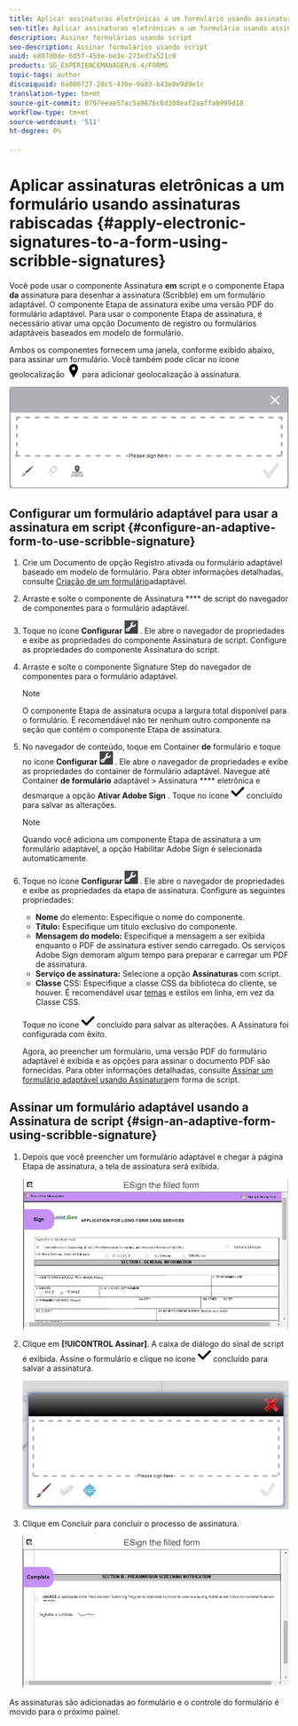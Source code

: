 ```yaml
---
title: Aplicar assinaturas eletrônicas a um formulário usando assinaturas rabiscadas
seo-title: Aplicar assinaturas eletrônicas a um formulário usando assinaturas rabiscadas
description: Assinar formulários usando script
seo-description: Assinar formulários usando script
uuid: e807d0de-6d5f-458e-be3e-273ed7a521c0
products: SG_EXPERIENCEMANAGER/6.4/FORMS
topic-tags: author
discoiquuid: 6a806727-28c5-430e-9a83-b43e0e9d9e1c
translation-type: tm+mt
source-git-commit: 0797eeae57ac5a9676c6d308eaf2aaffab999d18
workflow-type: tm+mt
source-wordcount: '511'
ht-degree: 0%

---
```



# Aplicar assinaturas eletrônicas a um formulário usando assinaturas rabiscadas {#apply-electronic-signatures-to-a-form-using-scribble-signatures}

Você pode usar o componente Assinatura **em** script e o componente Etapa **da** assinatura para desenhar a assinatura (Scribble) em um formulário adaptável. O componente Etapa de assinatura exibe uma versão PDF do formulário adaptável. Para usar o componente Etapa de assinatura, é necessário ativar uma opção Documento de registro ou formulários adaptáveis baseados em modelo de formulário.

Ambos os componentes fornecem uma janela, conforme exibido abaixo, para assinar um formulário. Você também pode clicar no ícone geolocalização ![aem_6_3_geolocation](assets/aem_6_3_geolocation.png) para adicionar geolocalização à assinatura.

![Caixa de diálogo de sinal de rabisco](assets/scribble-signature.png)

## Configurar um formulário adaptável para usar a assinatura em script {#configure-an-adaptive-form-to-use-scribble-signature}

1. Crie um Documento de opção Registro ativada ou formulário adaptável baseado em modelo de formulário. Para obter informações detalhadas, consulte [Criação de um formulário](/help/forms/using/creating-adaptive-form.md)adaptável.
1. Arraste e solte o componente de Assinatura **** de script do navegador de componentes para o formulário adaptável.
1. Toque no ícone **Configurar** ![configuração](assets/configure.png) . Ele abre o navegador de propriedades e exibe as propriedades do componente Assinatura de script. Configure as propriedades do componente Assinatura do script.
1. Arraste e solte o componente Signature Step do navegador de componentes para o formulário adaptável.

   >[!NOTE]
   >
   >O componente Etapa de assinatura ocupa a largura total disponível para o formulário. É recomendável não ter nenhum outro componente na seção que contém o componente Etapa de assinatura.

1. No navegador de conteúdo, toque em Container **de** formulário e toque no ícone **Configurar** ![configuração](assets/configure.png) . Ele abre o navegador de propriedades e exibe as propriedades do container de formulário adaptável. Navegue até Container **de formulário** adaptável > Assinatura **** eletrônica e desmarque a opção **Ativar Adobe Sign** . Toque no ícone ![aem_6_3_forms_save](assets/aem_6_3_forms_save.png) concluído para salvar as alterações.

   >[!NOTE]
   >
   >Quando você adiciona um componente Etapa de assinatura a um formulário adaptável, a opção Habilitar Adobe Sign é selecionada automaticamente.

1. Toque no ícone **Configurar** ![configuração](assets/configure.png) . Ele abre o navegador de propriedades e exibe as propriedades da etapa de assinatura. Configure as seguintes propriedades:

   * **Nome** do elemento: Especifique o nome do componente.
   * **Título:** Especifique um título exclusivo do componente.
   * **Mensagem do modelo:** Especifique a mensagem a ser exibida enquanto o PDF de assinatura estiver sendo carregado. Os serviços Adobe Sign demoram algum tempo para preparar e carregar um PDF de assinatura.
   * **Serviço de assinatura:** Selecione a opção **Assinaturas** com script.
   * **Classe** CSS: Especifique a classe CSS da biblioteca do cliente, se houver. É recomendável usar [temas](/help/forms/using/themes.md) e estilos [](/help/forms/using/inline-style-adaptive-forms.md) em linha, em vez da Classe CSS.

   Toque no ícone ![aem_6_3_forms_save](assets/aem_6_3_forms_save.png) concluído para salvar as alterações. A Assinatura foi configurada com êxito.

   Agora, ao preencher um formulário, uma versão PDF do formulário adaptável é exibida e as opções para assinar o documento PDF são fornecidas. Para obter informações detalhadas, consulte [Assinar um formulário adaptável usando Assinatura](/help/forms/using/signing-forms-using-scribble.md#p-sign-an-adaptive-form-using-scribble-signature-p)em forma de script.

## Assinar um formulário adaptável usando a Assinatura de script {#sign-an-adaptive-form-using-scribble-signature}

1. Depois que você preencher um formulário adaptável e chegar à página Etapa de assinatura, a tela de assinatura será exibida.

   ![Tela de assinatura para a página do EchoSign](assets/esignscribblesign.jpg)

1. Clique em **[!UICONTROL Assinar]**. A caixa de diálogo do sinal de script é exibida. Assine o formulário e clique no ícone ![aem_6_3_forms_save](assets/aem_6_3_forms_save.png) concluído para salvar a assinatura.

   ![Caixa de diálogo de sinal de rabisco](assets/scribblewidget.jpg)

1. Clique em Concluir para concluir o processo de assinatura.

   ![Concluir o processo de assinatura](assets/scribblecomplete.jpg)

As assinaturas são adicionadas ao formulário e o controle do formulário é movido para o próximo painel.


